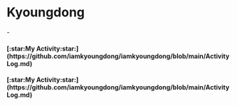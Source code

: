 <!--
**iamkyoungdong/iamkyoungdong** is a ✨ _special_ ✨ repository because its `README.md` (this file) appears on your GitHub profile.

introduction

Name

visiter's number

most used language

tistory link

my activity-> activity log

my project
-Link1
-Link2

study
-link1
-link2
.
.
.


-->

<H1> Kyoungdong</H1>
- <H4>[:star:My Activity:star:](https://github.com/iamkyoungdong/iamkyoungdong/blob/main/ActivityLog.md) </H4>
<H4>[:star:My Activity:star:](https://github.com/iamkyoungdong/iamkyoungdong/blob/main/ActivityLog.md) </H4>
